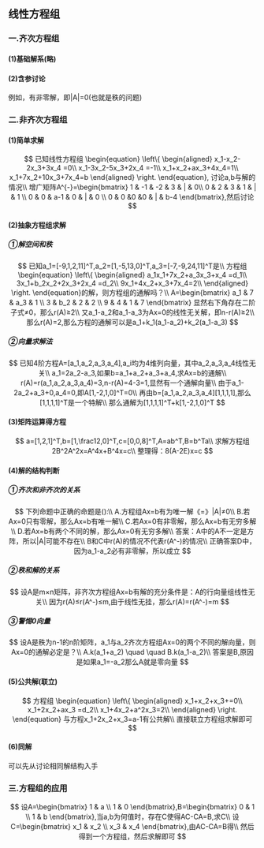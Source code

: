 ## 线性方程组

### 一.齐次方程组

#### (1)基础解系(略)

#### (2)含参讨论

例如，有非零解，即|A|=0(也就是秩的问题)

### 二.非齐次方程组

#### (1)简单求解

$$
已知线性方程组
\begin{equation}
\left\{
\begin{aligned}
x_1-x_2-2x_3+3x_4 =0\\
x_1-3x_2-5x_3+2x_4 =-1\\
x_1+x_2+ax_3+4x_4=1\\
x_1+7x_2+10x_3+7x_4=b
\end{aligned}
\right.
\end{equation},
讨论a,b与解的情况\\
增广矩阵A^{-}=\begin{bmatrix} 1 & -1 & -2 & 3 & | & 0\\ 0 & 2 & 3 & 1 & | & 1 \\ 0 & 0 & a-1 & 0 & | & 0 \\ 0 & 0 &0 &0 & | & b-4 \end{bmatrix},然后讨论
$$

#### (2)抽象方程组求解

##### ①解空间和秩

$$
已知a_1=[-9,1,2,11]^T,a_2=[1,-5,13,0]^T,a_3=[-7,-9,24,11]^T是\\
方程组\begin{equation}
\left\{
\begin{aligned}
a_1x_1+7x_2+a_3x_3+x_4 =d_1\\
3x_1+b_2x_2+2x_3+2x_4 =d_2\\
9x_1+4x_2+x_3+7x_4=2\\
\end{aligned}
\right.
\end{equation}的解，则方程组的通解吗？\\
A=\begin{bmatrix} a_1 & 7 & a_3 & 1 \\ 3 & b_2 & 2 & 2 \\ 9 & 4 & 1 & 7 \end{bmatrix}
显然右下角存在二阶子式≠0，那么r(A)≥2\\
又a_1-a_2和a_1-a_3为Ax=0的线性无关解，即n-r(A)≥2\\
那么r(A)=2,那么方程的通解可以是a_1+k_1(a_1-a_2)+k_2(a_1-a_3)
$$

##### ②向量求解法

$$
已知4阶方程A=[a_1,a_2,a_3,a_4],a_i均为4维列向量，其中a_2,a_3,a_4线性无关\\
a_1=2a_2-a_3,如果b=a_1+a_2+a_3+a_4,求Ax=b的通解\\
r(A)=r(a_1,a_2,a_3,a_4)=3,n-r(A)=4-3=1,显然有一个通解向量\\
由于a_1-2a_2+a_3+0,a_4=0,即A[1,-2,1,0]^T=0\\
再由b=[a_1,a_2,a_3,a_4][1,1,1,1],那么[1,1,1,1]^T是一个特解\\
那么通解为[1,1,1,1]^T+k[1,-2,1,0]^T
$$

#### (3)矩阵运算得方程

$$
a=[1,2,1]^T,b=[1,\frac12,0]^T,c=[0,0,8]^T,A=ab^T,B=b^Ta\\
求解方程组2B^2A^2x=A^4x+B^4x=c\\
整理得：8(A-2E)x=c
$$

#### (4)解的结构判断

##### ①齐次和非齐次的关系

$$
下列命题中正确的命题是():\\
A.方程组Ax=b有为唯一解《=》|A|≠0\\
B.若Ax=0只有零解，那么Ax=b有唯一解\\
C.若Ax=0有非零解，那么Ax=b有无穷多解\\
D.若Ax=b有两个不同的解，那么Ax=0有无穷多解\\
答案：A中的A不一定是方阵，所以|A|可能不存在\\
B和C中r(A)的情况不代表r(A^-)的情况\\
正确答案D中，因为a_1-a_2必有非零解，所以成立
$$

##### ②秩和解的关系

$$
设A是m×n矩阵，非齐次方程组Ax=b有解的充分条件是：A的行向量组线性无关\\
因为r(A)≤r(A^-)≤m,由于线性无挂，那么r(A)=r(A^-)=m
$$

##### ③警惕0向量

$$
设A是秩为n-1的n阶矩阵，a_1与a_2齐次方程组Ax=0的两个不同的解向量，则Ax=0的通解必定是？\\
A.k(a_1+a_2) \quad \quad B.k(a_1-a_2)\\
答案是B,原因是如果a_1=-a_2那么A就是零向量
$$

#### (5)公共解(联立)

$$
方程组
\begin{equation}
\left\{
\begin{aligned}
x_1+x_2+x_3+=0\\
x_1+2x_2+ax_3 =d_2\\
x_1+4x_2+a^2x_3=2\\
\end{aligned}
\right.
\end{equation}
与方程x_1+2x_2+x_3=a-1有公共解\\
直接联立方程组求解即可
$$

#### (6)同解

可以先从讨论相同解结构入手

### 三.方程组的应用

$$
设A=\begin{bmatrix} 1 & a \\ 1 & 0 \end{bmatrix},B=\begin{bmatrix} 0 & 1 \\ 1 & b \end{bmatrix},当a,b为何值时，存在C使得AC-CA=B,求C\\
设C=\begin{bmatrix} x_1 & x_2 \\ x_3 & x_4 \end{bmatrix},由AC-CA=B得\\
然后得到一个方程组，然后求解即可
$$

